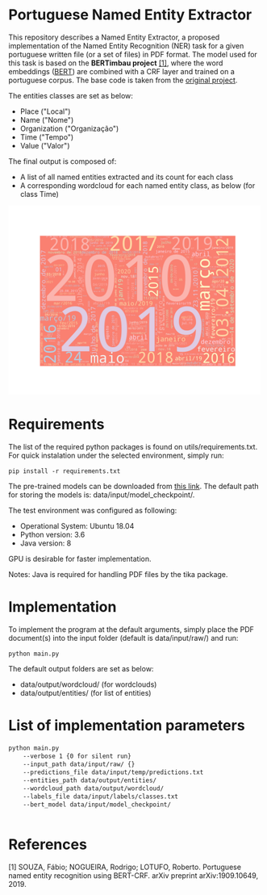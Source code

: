 # Portuguese Named Entity Extractor
This repository describes a Named Entity Extractor, a proposed implementation of the Named Entity Recognition (NER) task for a given portuguese written file (or a set of files) in PDF format. The model used for this task is based on the **BERTimbau project** [[1]](#1), where the word embeddings ([BERT](https://github.com/google-research/bert)) are combined with a CRF layer and trained on a portuguese corpus. The base code is taken from the [original project](https://github.com/neuralmind-ai/portuguese-bert).  

The entities classes are set as below:

- Place ("Local")
- Name ("Nome")
- Organization ("Organização")
- Time ("Tempo")
- Value ("Valor")

The final output is composed of:

- A list of all named entities extracted and its count for each class
- A corresponding wordcloud for each named entity class, as below (for class Time)

<img src="https://github.com/gustavomccoelho/Named-Entity-Extractor/blob/main/data/output/wordcloud/wordcloud_tempo.jpg" width="500">

# Requirements
The list of the required python packages is found on utils/requirements.txt. For quick instalation under the selected environment, simply run:

```
pip install -r requirements.txt
```

The pre-trained models can be downloaded from [this link](https://neuralmind-ai.s3.us-east-2.amazonaws.com/nlp/bert-large-portuguese-cased/bert-large-portuguese-cased_tensorflow_checkpoint.zip). The default path for storing the models is: data/input/model_checkpoint/.

The test environment was configured as following:

- Operational System: Ubuntu 18.04
- Python version: 3.6
- Java version: 8

GPU is desirable for faster implementation.

Notes:  Java is required for handling PDF files by the tika package.
        

# Implementation
To implement the program at the default arguments, simply place the PDF document(s) into the input folder (default is data/input/raw/) and run: 

```
python main.py
```

The default output folders are set as below:

- data/output/wordcloud/ (for wordclouds)
- data/output/entities/ (for list of entities)

# List of implementation parameters

```
python main.py
    --verbose 1 {0 for silent run}
    --input_path data/input/raw/ {}
    --predictions_file data/input/temp/predictions.txt
    --entities_path data/output/entities/
    --wordcloud_path data/output/wordcloud/
    --labels_file data/input/labels/classes.txt
    --bert_model data/input/model_checkpoint/
    
```

# References

<a id="1">[1]</a> SOUZA, Fábio; NOGUEIRA, Rodrigo; LOTUFO, Roberto. Portuguese named entity recognition using BERT-CRF. arXiv preprint arXiv:1909.10649, 2019.

